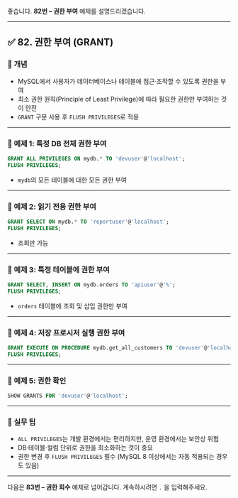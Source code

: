 좋습니다.
**82번 – 권한 부여** 예제를 설명드리겠습니다.

---

## ✅ 82. 권한 부여 (GRANT)

### 📌 개념

* MySQL에서 사용자가 데이터베이스나 테이블에 접근·조작할 수 있도록 권한을 부여
* 최소 권한 원칙(Principle of Least Privilege)에 따라 필요한 권한만 부여하는 것이 안전
* `GRANT` 구문 사용 후 `FLUSH PRIVILEGES`로 적용

---

### 📄 예제 1: 특정 DB 전체 권한 부여

```sql
GRANT ALL PRIVILEGES ON mydb.* TO 'devuser'@'localhost';
FLUSH PRIVILEGES;
```

* `mydb`의 모든 테이블에 대한 모든 권한 부여

---

### 📄 예제 2: 읽기 전용 권한 부여

```sql
GRANT SELECT ON mydb.* TO 'reportuser'@'localhost';
FLUSH PRIVILEGES;
```

* 조회만 가능

---

### 📄 예제 3: 특정 테이블에 권한 부여

```sql
GRANT SELECT, INSERT ON mydb.orders TO 'apiuser'@'%';
FLUSH PRIVILEGES;
```

* `orders` 테이블에 조회 및 삽입 권한만 부여

---

### 📄 예제 4: 저장 프로시저 실행 권한 부여

```sql
GRANT EXECUTE ON PROCEDURE mydb.get_all_customers TO 'devuser'@'localhost';
FLUSH PRIVILEGES;
```

---

### 📄 예제 5: 권한 확인

```sql
SHOW GRANTS FOR 'devuser'@'localhost';
```

---

### 🧠 실무 팁

* `ALL PRIVILEGES`는 개발 환경에서는 편리하지만, 운영 환경에서는 보안상 위험
* DB·테이블·컬럼 단위로 권한을 최소화하는 것이 중요
* 권한 변경 후 `FLUSH PRIVILEGES` 필수 (MySQL 8 이상에서는 자동 적용되는 경우도 있음)

---

다음은 **83번 – 권한 회수** 예제로 넘어갑니다.
계속하시려면 `.` 을 입력해주세요.
